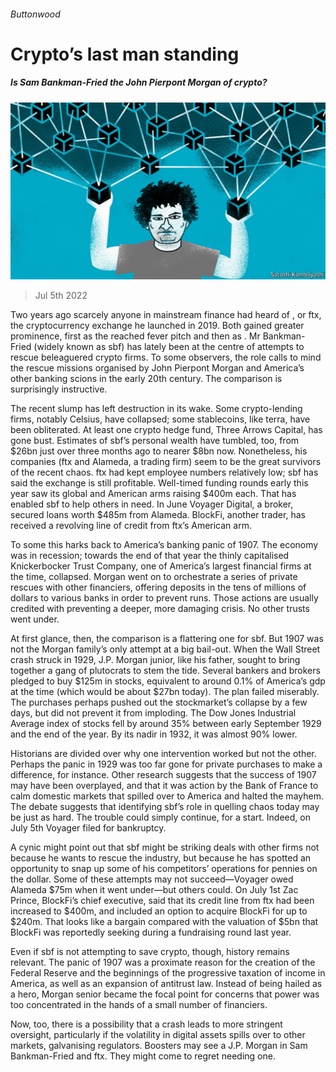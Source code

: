 ###### Buttonwood

# Crypto’s last man standing 

##### Is Sam Bankman-Fried the John Pierpont Morgan of crypto? 

![image](images/20220709_FND001.jpg) 

> Jul 5th 2022 

Two years ago scarcely anyone in mainstream finance had heard of , or ftx, the cryptocurrency exchange he launched in 2019. Both gained greater prominence, first as the  reached fever pitch and then as . Mr Bankman-Fried (widely known as sbf) has lately been at the centre of attempts to rescue beleaguered crypto firms. To some observers, the role calls to mind the rescue missions organised by John Pierpont Morgan and America’s other banking scions in the early 20th century. The comparison is surprisingly instructive. 

The recent slump has left destruction in its wake. Some crypto-lending firms, notably Celsius, have collapsed; some stablecoins, like terra, have been obliterated. At least one crypto hedge fund, Three Arrows Capital, has gone bust. Estimates of sbf’s personal wealth have tumbled, too, from $26bn just over three months ago to nearer $8bn now. Nonetheless, his companies (ftx and Alameda, a trading firm) seem to be the great survivors of the recent chaos. ftx had kept employee numbers relatively low; sbf has said the exchange is still profitable. Well-timed funding rounds early this year saw its global and American arms raising $400m each. That has enabled sbf to help others in need. In June Voyager Digital, a broker, secured loans worth $485m from Alameda. BlockFi, another trader, has received a revolving line of credit from ftx’s American arm.

To some this harks back to America’s banking panic of 1907. The economy was in recession; towards the end of that year the thinly capitalised Knickerbocker Trust Company, one of America’s largest financial firms at the time, collapsed. Morgan went on to orchestrate a series of private rescues with other financiers, offering deposits in the tens of millions of dollars to various banks in order to prevent runs. Those actions are usually credited with preventing a deeper, more damaging crisis. No other trusts went under.

At first glance, then, the comparison is a flattering one for sbf. But 1907 was not the Morgan family’s only attempt at a big bail-out. When the Wall Street crash struck in 1929, J.P. Morgan junior, like his father, sought to bring together a gang of plutocrats to stem the tide. Several bankers and brokers pledged to buy $125m in stocks, equivalent to around 0.1% of America’s gdp at the time (which would be about $27bn today). The plan failed miserably. The purchases perhaps pushed out the stockmarket’s collapse by a few days, but did not prevent it from imploding. The Dow Jones Industrial Average index of stocks fell by around 35% between early September 1929 and the end of the year. By its nadir in 1932, it was almost 90% lower. 

Historians are divided over why one intervention worked but not the other. Perhaps the panic in 1929 was too far gone for private purchases to make a difference, for instance. Other research suggests that the success of 1907 may have been overplayed, and that it was action by the Bank of France to calm domestic markets that spilled over to America and halted the mayhem. The debate suggests that identifying sbf’s role in quelling chaos today may be just as hard. The trouble could simply continue, for a start. Indeed, on July 5th Voyager filed for bankruptcy. 

A cynic might point out that sbf might be striking deals with other firms not because he wants to rescue the industry, but because he has spotted an opportunity to snap up some of his competitors’ operations for pennies on the dollar. Some of these attempts may not succeed—Voyager owed Alameda $75m when it went under—but others could. On July 1st Zac Prince, BlockFi’s chief executive, said that its credit line from ftx had been increased to $400m, and included an option to acquire BlockFi for up to $240m. That looks like a bargain compared with the valuation of $5bn that BlockFi was reportedly seeking during a fundraising round last year. 

Even if sbf is not attempting to save crypto, though, history remains relevant. The panic of 1907 was a proximate reason for the creation of the Federal Reserve and the beginnings of the progressive taxation of income in America, as well as an expansion of antitrust law. Instead of being hailed as a hero, Morgan senior became the focal point for concerns that power was too concentrated in the hands of a small number of financiers. 

Now, too, there is a possibility that a crash leads to more stringent oversight, particularly if the volatility in digital assets spills over to other markets, galvanising regulators. Boosters may see a J.P. Morgan in Sam Bankman-Fried and ftx. They might come to regret needing one.






